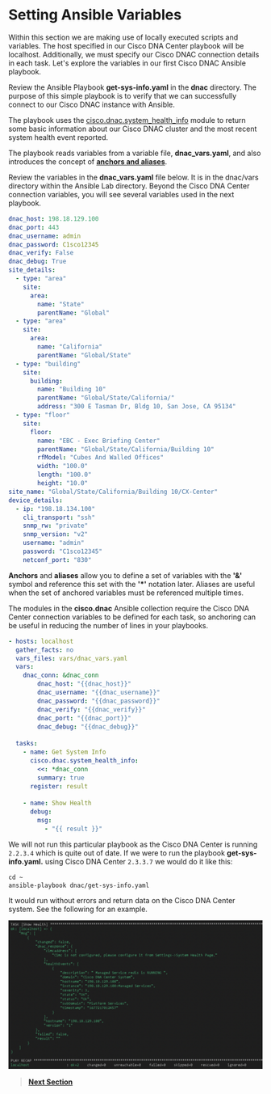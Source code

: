 # Setting Ansible Variables

Within this section we are making use of locally executed scripts and variables. The host specified in our Cisco DNA Center playbook will be localhost. Additionally, we must specify our Cisco DNAC connection details in each task. Let's explore the variables in our first Cisco DNAC Ansible playbook.

Review the Ansible Playbook **get-sys-info.yaml** in the **dnac** directory. The purpose of this simple playbook is to verify that we can successfully connect to our Cisco DNAC instance with Ansible. 

The playbook uses the [cisco.dnac.system_health_info](https://docs.ansible.com/ansible/latest/collections/cisco/dnac/system_health_info_module.html#ansible-collections-cisco-dnac-system-health-info-module) module to return some basic information about our Cisco DNAC cluster and the most recent system health event reported.

The playbook reads variables from a variable file, **dnac_vars.yaml**, and also introduces the concept of [**anchors and aliases**](https://docs.ansible.com/ansible/latest/playbook_guide/playbooks_advanced_syntax.html#yaml-anchors-and-aliases-sharing-variable-values).

Review the variables in the **dnac_vars.yaml** file below. It is in the dnac/vars directory within the Ansible Lab directory. Beyond the Cisco DNA Center connection variables, you will see several variables used in the next playbook.

```YAML
dnac_host: 198.18.129.100
dnac_port: 443
dnac_username: admin
dnac_password: C1sco12345
dnac_verify: False
dnac_debug: True 
site_details:
  - type: "area"
    site:
      area:
        name: "State"
        parentName: "Global"
  - type: "area"
    site:
      area:
        name: "California"
        parentName: "Global/State"
  - type: "building"
    site:
      building:
        name: "Building 10"
        parentName: "Global/State/California/"
        address: "300 E Tasman Dr, Bldg 10, San Jose, CA 95134"
  - type: "floor"
    site:
      floor:
        name: "EBC - Exec Briefing Center"
        parentName: "Global/State/California/Building 10"
        rfModel: "Cubes And Walled Offices"
        width: "100.0"
        length: "100.0"
        height: "10.0" 
site_name: "Global/State/California/Building 10/CX-Center"
device_details:
  - ip: "198.18.134.100"
    cli_transport: "ssh"
    snmp_rw: "private"
    snmp_version: "v2"
    username: "admin"
    password: "C1sco12345"
    netconf_port: "830"
```

**Anchors** and **aliases** allow you to define a set of variables with the **'&'** symbol and reference this set with the **'*'** notation later. Aliases are useful when the set of anchored variables must be referenced multiple times. 

The modules in the **cisco.dnac** Ansible collection require the Cisco DNA Center connection variables to be defined for each task, so anchoring can be useful in reducing the number of lines in your playbooks.

```YAML
- hosts: localhost
  gather_facts: no
  vars_files: vars/dnac_vars.yaml
  vars:
    dnac_conn: &dnac_conn
        dnac_host: "{{dnac_host}}"
        dnac_username: "{{dnac_username}}"
        dnac_password: "{{dnac_password}}"
        dnac_verify: "{{dnac_verify}}"
        dnac_port: "{{dnac_port}}"
        dnac_debug: "{{dnac_debug}}" 
      
  tasks:
    - name: Get System Info
      cisco.dnac.system_health_info:
        <<: *dnac_conn
        summary: true
      register: result

    - name: Show Health
      debug:
        msg:
          - "{{ result }}"
```

We will not run this particular playbook as the Cisco DNA Center is running `2.2.3.4` which is quite out of date. If we were to run the playbook **get-sys-info.yaml.** using Cisco DNA Center `2.3.3.7` we would do it like this:

```SHELL
cd ~
ansible-playbook dnac/get-sys-info.yaml
```

It would run without errors and return data on the Cisco DNA Center system. See the following for an example. 

![json](./images/get_sys_info.png?raw=true "Import JSON")

> [**Next Section**](06-add-devices.md)
